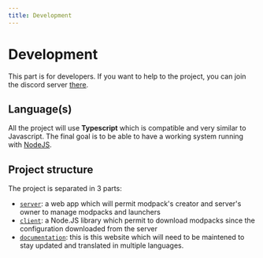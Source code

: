 ```yaml
---
title: Development
---
```


# Development

This part is for developers. If you want to help to the project, you can join the discord server [there](https://discord.gg/dS2Wxyr).

## Language(s)

All the project will use **Typescript** which is compatible and very similar to Javascript. The final goal is to be able to have a working system running with [NodeJS](https://nodejs.org).

## Project structure

The project is separated in 3 parts:

* [`server`](./server): a web app which will permit modpack's creator and server's owner to manage modpacks and launchers
* [`client`](./client): a Node.JS library which permit to download modpacks since the configuration downloaded from the server
* [`documentation`](./documentation): this is this website which will need to be maintened to stay updated and translated in multiple languages.